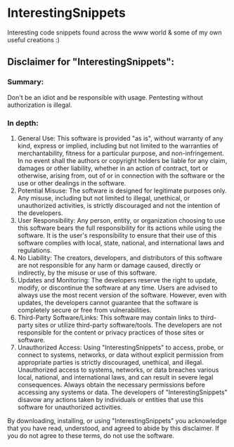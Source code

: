 # InterestingSnippets
Interesting code snippets found across the www world & some of my own useful creations :)





## Disclaimer for "InterestingSnippets":

### Summary: 
Don't be an idiot and be responsible with usage. Pentesting without authorization is illegal.

### In depth: 
1. General Use: This software is provided "as is", without warranty of any kind, express or implied, including but not limited to the warranties of merchantability, fitness for a particular purpose, and non-infringement. In no event shall the authors or copyright holders be liable for any claim, damages or other liability, whether in an action of contract, tort or otherwise, arising from, out of or in connection with the software or the use or other dealings in the software.
2. Potential Misuse: The software is designed for legitimate purposes only. Any misuse, including but not limited to illegal, unethical, or unauthorized activities, is strictly discouraged and not the intention of the developers.
3. User Responsibility: Any person, entity, or organization choosing to use this software bears the full responsibility for its actions while using the software. It is the user's responsibility to ensure that their use of this software complies with local, state, national, and international laws and regulations.
4. No Liability: The creators, developers, and distributors of this software are not responsible for any harm or damage caused, directly or indirectly, by the misuse or use of this software.
5. Updates and Monitoring: The developers reserve the right to update, modify, or discontinue the software at any time. Users are advised to always use the most recent version of the software. However, even with updates, the developers cannot guarantee that the software is completely secure or free from vulnerabilities.
6. Third-Party Software/Links: This software may contain links to third-party sites or utilize third-party software/tools. The developers are not responsible for the content or privacy practices of those sites or software.
7. Unauthorized Access: Using "InterestingSnippets" to access, probe, or connect to systems, networks, or data without explicit permission from appropriate parties is strictly discouraged, unethical, and illegal. Unauthorized access to systems, networks, or data breaches various local, national, and international laws, and can result in severe legal consequences. Always obtain the necessary permissions before accessing any systems or data. The developers of "InterestingSnippets" disavow any actions taken by individuals or entities that use this software for unauthorized activities.

By downloading, installing, or using "InterestingSnippets" you acknowledge that you have read, understood, and agreed to abide by this disclaimer. If you do not agree to these terms, do not use the software.
